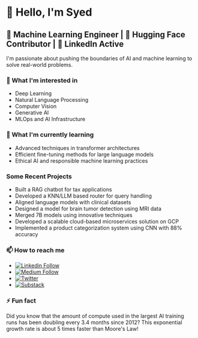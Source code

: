 # 👋 Hello, I'm Syed

## 🤖 Machine Learning Engineer | 🤗 Hugging Face Contributor | 🔗 LinkedIn Active

I'm passionate about pushing the boundaries of AI and machine learning to solve real-world problems.

### 👀 What I'm interested in
- Deep Learning
- Natural Language Processing
- Computer Vision
- Generative AI
- MLOps and AI Infrastructure

### 🌱 What I'm currently learning
- Advanced techniques in transformer architectures
- Efficient fine-tuning methods for large language models
- Ethical AI and responsible machine learning practices

### Some Recent Projects
- Built a RAG chatbot for tax applications
- Developed a KNN/LLM based router for query handling
- Aligned language models with clinical datasets
- Designed a model for brain tumor detection using MRI data
- Merged 7B models using innovative techniques
- Developed a scalable cloud-based microservices solution on GCP
- Implemented a product categorization system using CNN with 88% accuracy

### 📫 How to reach me
- [![Linkedin Follow](https://img.shields.io/badge/LinkedIn-0077B5?style=for-the-badge&logo=linkedin&logoColor=white)](https://www.linkedin.com/in/s-hasan-abbas/)
- [![Medium Follow](https://img.shields.io/badge/Medium-12100E?style=for-the-badge&logo=medium&logoColor=white)](https://medium.com/@syed_hasan)
- [![Twitter](https://img.shields.io/badge/X-000000?style=for-the-badge&logo=x&logoColor=white)](https://x.com/hasansyed_AI)
- [![Substack](https://img.shields.io/badge/Substack-%23006f5c.svg?style=for-the-badge&logo=substack&logoColor=FF6719)](https://rethinkai.substack.com/)



### ⚡ Fun fact
Did you know that the amount of compute used in the largest AI training runs has been doubling every 3.4 months since 2012? This exponential growth rate is about 5 times faster than Moore's Law!
